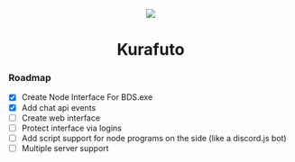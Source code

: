 <p align="center">
  <img src="https://animiru.dev/kurafuto.png"/>
  <h1 align="center">Kurafuto</h1>
</p>

### Roadmap
- [x] Create Node Interface For BDS.exe
- [x] Add chat api events
- [ ] Create web interface
- [ ] Protect interface via logins
- [ ] Add script support for node programs on the side (like a discord.js bot)
- [ ] Multiple server support
